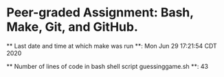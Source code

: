 # Peer-graded Assignment: Bash, Make, Git, and GitHub.
 
** Last date and time at which make was run **: Mon Jun 29 17:21:54 CDT 2020
 
** Number of lines of code in bash shell script guessinggame.sh **: 43
 
